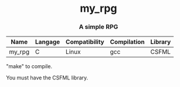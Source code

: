 <h1 align="center">my_rpg</h1>
<h3 align="center">A simple RPG</h3>

| Name | Langage | Compatibility | Compilation | Library |
|------|---------|---------------|-------------|---------|
| my_rpg | C | Linux | gcc | CSFML |

"make" to compile.

You must have the CSFML library.
